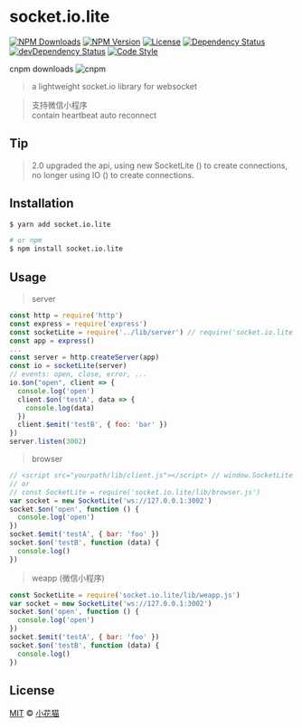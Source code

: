 # socket.io.lite
<!-- [![Build Status][travis-image]][travis-url] -->
[![NPM Downloads][downloads-image]][downloads-url]
[![NPM Version][version-image]][version-url]
[![License][license-image]][license-url]
[![Dependency Status][dependency-image]][dependency-url]
[![devDependency Status][devdependency-image]][devdependency-url]
[![Code Style][style-image]][style-url]

cnpm downloads ![cnpm](https://xiaohuamiao.huamao110.now.sh/badge/d/socket.io.lite.svg)

> a lightweight socket.io library for websocket

> 支持微信小程序  
> contain heartbeat
> auto reconnect

## Tip
> 2.0 upgraded the api, using new SocketLite () to create connections, no longer using IO () to create connections.

## Installation

```bash
$ yarn add socket.io.lite

# or npm
$ npm install socket.io.lite
```

## Usage

> server

```js
const http = require('http')
const express = require('express')
const socketLite = require('../lib/server') // require('socket.io.lite')
const app = express()
...
const server = http.createServer(app)
const io = socketLite(server)
// events: open, close, error, ...
io.$on("open", client => {
  console.log('open')
  client.$on('testA', data => {
    console.log(data)
  })
  client.$emit('testB', { foo: 'bar' })
})
server.listen(3002)
```

> browser

```js
// <script src="yourpath/lib/client.js"></script> // window.SocketLite
// or
// const SocketLite = require('socket.io.lite/lib/browser.js')
var socket = new SocketLite('ws://127.0.0.1:3002')
socket.$on('open', function () {
  console.log('open')
})
socket.$emit('testA', { bar: 'foo' })
socket.$on('testB', function (data) {
  console.log()
})
```

> weapp (微信小程序)

```js
const SocketLite = require('socket.io.lite/lib/weapp.js')
var socket = new SocketLite('ws://127.0.0.1:3002')
socket.$on('open', function () {
  console.log('open')
})
socket.$emit('testA', { bar: 'foo' })
socket.$on('testB', function (data) {
  console.log()
})
```

## License

[MIT](LICENSE) &copy; [小花猫](https://xiaohuamiao.cn)

[downloads-image]: https://img.shields.io/npm/dm/socket.io.lite.svg
[downloads-url]: https://npmjs.org/package/socket.io.lite
[version-image]: https://img.shields.io/npm/v/socket.io.lite.svg
[version-url]: https://npmjs.org/package/socket.io.lite
[license-image]: https://img.shields.io/github/license/xiaohuamiao/socket.io.lite.svg
[license-url]: https://github.com/xiaohuamiao/socket.io.lite/blob/master/LICENSE
[dependency-image]: https://img.shields.io/david/xiaohuamiao/socket.io.lite.svg
[dependency-url]: https://david-dm.org/xiaohuamiao/socket.io.lite
[devdependency-image]: https://img.shields.io/david/dev/xiaohuamiao/socket.io.lite.svg
[devdependency-url]: https://david-dm.org/xiaohuamiao/socket.io.lite?type=dev
[style-image]: https://img.shields.io/badge/code_style-standard-brightgreen.svg
[style-url]: http://standardjs.com